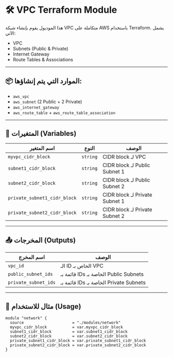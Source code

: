 # 🛠️ VPC Terraform Module

هذا الموديول يقوم بإنشاء شبكة VPC متكاملة على AWS باستخدام Terraform. يشمل الآتي:

- VPC
- Subnets (Public & Private)
- Internet Gateway
- Route Tables & Associations

---

## 📦 الموارد التي يتم إنشاؤها:

- `aws_vpc`
- `aws_subnet` (2 Public + 2 Private)
- `aws_internet_gateway`
- `aws_route_table` + `aws_route_table_association`

---

## 🔧 المتغيرات (Variables)

| اسم المتغير                  | النوع     | الوصف                            |
|------------------------------|-----------|----------------------------------|
| `myvpc_cidr_block`           | `string`  | CIDR block لـ VPC                |
| `subnet1_cidr_block`         | `string`  | CIDR block لـ Public Subnet 1    |
| `subnet2_cidr_block`         | `string`  | CIDR block لـ Public Subnet 2    |
| `private_subnet1_cidr_block` | `string`  | CIDR block لـ Private Subnet 1   |
| `private_subnet2_cidr_block` | `string`  | CIDR block لـ Private Subnet 2   |

---

## 📤 المخرجات (Outputs)

| اسم المخرج            | الوصف                                    |
|------------------------|-------------------------------------------|
| `vpc_id`               | الـ ID الخاص بـ VPC                       |
| `public_subnet_ids`    | قائمة بـ IDs الخاصة بـ Public Subnets     |
| `private_subnet_ids`   | قائمة بـ IDs الخاصة بـ Private Subnets    |

---

## 🧪 مثال للاستخدام (Usage)

```hcl
module "network" {
  source                     = "./modules/network"
  myvpc_cidr_block           = var.myvpc_cidr_block
  subnet1_cidr_block         = var.subnet1_cidr_block
  subnet2_cidr_block         = var.subnet2_cidr_block
  private_subnet1_cidr_block = var.private_subnet1_cidr_block
  private_subnet2_cidr_block = var.private_subnet2_cidr_block
}
